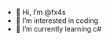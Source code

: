 - 👋 Hi, I’m @fx4s
- 👀 I’m interested in coding
- 🌱 I’m currently learning c#

<!---
fx4s/fx4s is a ✨ special ✨ repository because its `README.md` (this file) appears on your GitHub profile.
You can click the Preview link to take a look at your changes.
--->
